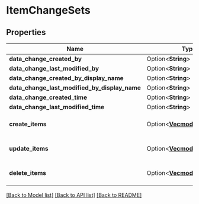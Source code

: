 # ItemChangeSets

## Properties

Name | Type | Description | Notes
------------ | ------------- | ------------- | -------------
**data_change_created_by** | Option<**String**> |  | [optional]
**data_change_last_modified_by** | Option<**String**> |  | [optional]
**data_change_created_by_display_name** | Option<**String**> |  | [optional]
**data_change_last_modified_by_display_name** | Option<**String**> |  | [optional]
**data_change_created_time** | Option<**String**> |  | [optional]
**data_change_last_modified_time** | Option<**String**> |  | [optional]
**create_items** | Option<[**Vec<models::ItemDto>**](ItemDTO.md)> |  | [optional][default to []]
**update_items** | Option<[**Vec<models::ItemDto>**](ItemDTO.md)> |  | [optional][default to []]
**delete_items** | Option<[**Vec<models::ItemDto>**](ItemDTO.md)> |  | [optional][default to []]

[[Back to Model list]](../README.md#documentation-for-models) [[Back to API list]](../README.md#documentation-for-api-endpoints) [[Back to README]](../README.md)


